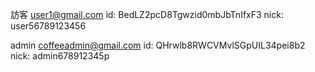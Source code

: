 訪客
user1@gmail.com
id: BedLZ2pcD8Tgwzid0mbJbTnIfxF3
nick: user56789123456

admin
coffeeadmin@gmail.com
id: QHrwlb8RWCVMvlSGpUIL34pei8b2
nick: admin678912345p